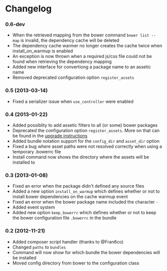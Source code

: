 Changelog
=========

### 0.6-dev

* When the retrieved mapping from the bower command ```bower list --map``` is invalid, the dependency cache will be deleted
* The dependency cache warmer no longer creates the cache twice when install_on_warmup is enabled
* An exception is now thrown when a required js/css file could not be found when retrieving the dependency mapping
* Added new interface for convertiong a package name to an assetic name
* Removed deprecated configuration option ```register_assets```

### 0.5 (2013-03-14)

* Fixed a serializer issue when ```use_controller``` were enabled

### 0.4 (2013-01-22)

* Added possiblity to add assetic filters to all (or some) bower packages
* Deprecated the configuration option ```register_assets```. More on that can be found in the [upgrade instructions](Upgrade.md)
* Added bundle notation support for the ```config_dir``` and ```asset_dir``` option
* Fixed a bug where asset paths were not resolved correctly when using a temporary .bowerrc file
* Install command now shows the directory where the assets will be installed to

### 0.3 (2013-01-08)

* Fixed an error when the package didn't defined any source files
* Added a new option ```install_on_warmup``` which defines whether or not to install bower dependencies on the cache warmup event
* Fixed an error when the bower package name included the character ```-```
* Added event system
* Added new option ```keep_bowerrc``` which defines whether or not to keep the bower configuration file ```.bowerrc``` in the bundle

### 0.2 (2012-11-21)

* Added composer script handler (thanks to @Fran6co)
* Changed ```paths``` to ```bundles```
* Command will now show for which bundle the bower dependencies will be installed
* Moved config directory from bower to the configuration class

